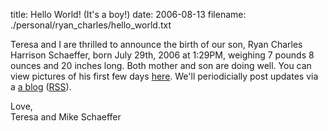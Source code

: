 title: Hello World! (It's a boy!)
date: 2006-08-13
filename: ./personal/ryan_charles/hello_world.txt

Teresa and I are thrilled to announce the birth of our son, Ryan
Charles Harrison Schaeffer, born July 29th, 2006 at 1:29PM, weighing 7
pounds 8 ounces and 20 inches long. Both mother and son are doing
well. You can view pictures of his first few days <a
href="http://www.mschaef.com/albums/ryan_2_days/">here</a>. We'll
periodicially post updates via a <a
href="http://www.mschaef.com/blog/personal/ryan_charles">a blog</a>
(<a
href="http://www.mschaef.com/blog/personal/ryan_charles/index.rss">RSS</a>).


Love,<br>
Teresa and Mike Schaeffer


